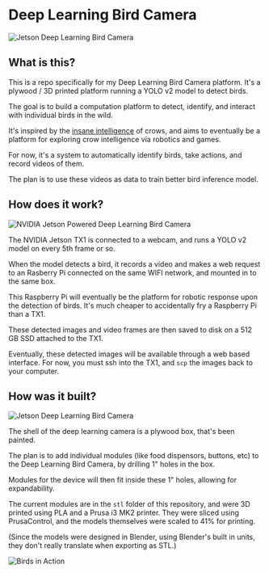 # Deep Learning Bird Camera

![Jetson Deep Learning Bird Camera](https://github.com/burningion/deep-learning-bird-camera/raw/master/images/closed.jpg)

## What is this?

This is a repo specifically for my Deep Learning Bird Camera platform. It's a plywood / 3D printed platform running a YOLO v2 model to detect birds.

The goal is to build a computation platform to detect, identify, and interact with individual birds in the wild.

It's inspired by the [insane intelligence](https://www.youtube.com/watch?v=URZ_EciujrE) of crows, and aims to eventually be a platform for exploring crow intelligence via robotics and games.

For now, it's a system to automatically identify birds, take actions, and record videos of them. 

The plan is to use these videos as data to train better bird inference model.

## How does it work?

![NVIDIA Jetson Powered Deep Learning Bird Camera](https://github.com/burningion/deep-learning-bird-camera/raw/master/images/architecture.png)

The NVIDIA Jetson TX1 is connected to a webcam, and runs a YOLO v2 model on every 5th frame or so.

When the model detects a bird, it records a video and makes a web request to an Rasberry Pi connected on the same WIFI network, and mounted in to the same box.

This Raspberry Pi will eventually be the platform for robotic response upon the detection of birds. It's much cheaper to accidentally fry a Raspberry Pi than a TX1.

These detected images and video frames are then saved to disk on a 512 GB SSD attached to the TX1. 

Eventually, these detected images will be available through a web based interface. For now, you must ssh into the TX1, and `scp` the images back to your computer.

## How was it built?

![Jetson Deep Learning Bird Camera](https://github.com/burningion/deep-learning-bird-camera/raw/master/images/open.jpg)

The shell of the deep learning camera is a plywood box, that's been painted.

The plan is to add individual modules (like food dispensors, buttons, etc) to the Deep Learning Bird Camera, by drilling 1" holes in the box.

Modules for the device will then fit inside these 1" holes, allowing for expandability.

The current modules are in the `stl` folder of this repository, and were 3D printed using PLA and a Prusa i3 MK2 printer. They were sliced using PrusaControl, and the models themselves were scaled to 41% for printing.

(Since the models were designed in Blender, using Blender's built in units, they don't really translate when exporting as STL.)

![Birds in Action](https://github.com/burningion/deep-learning-bird-camera/raw/master/images/birds.gif)
